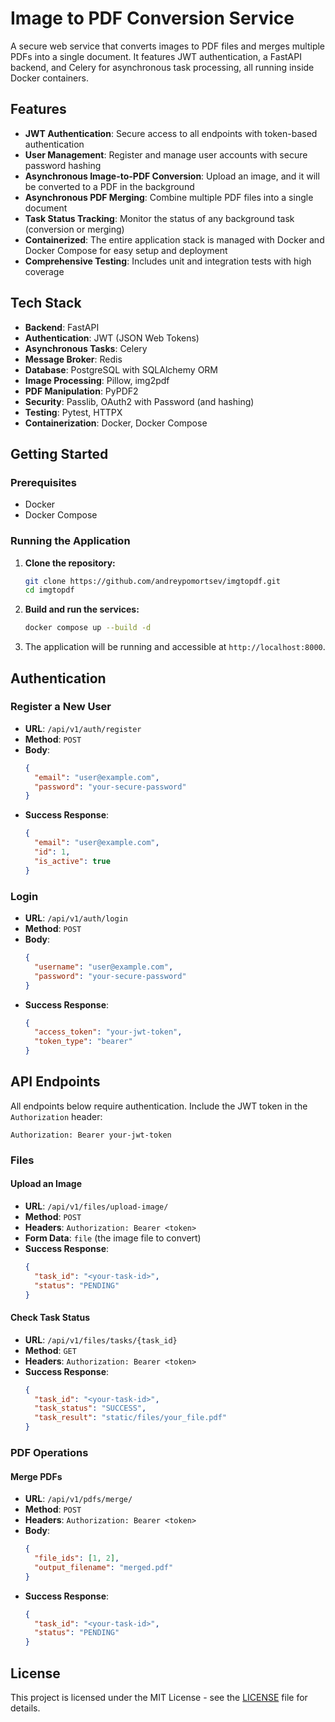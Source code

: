 # Image to PDF Conversion Service

A secure web service that converts images to PDF files and merges multiple PDFs into a single document. It features JWT authentication, a FastAPI backend, and Celery for asynchronous task processing, all running inside Docker containers.

## Features

- **JWT Authentication**: Secure access to all endpoints with token-based authentication
- **User Management**: Register and manage user accounts with secure password hashing
- **Asynchronous Image-to-PDF Conversion**: Upload an image, and it will be converted to a PDF in the background
- **Asynchronous PDF Merging**: Combine multiple PDF files into a single document
- **Task Status Tracking**: Monitor the status of any background task (conversion or merging)
- **Containerized**: The entire application stack is managed with Docker and Docker Compose for easy setup and deployment
- **Comprehensive Testing**: Includes unit and integration tests with high coverage

## Tech Stack

- **Backend**: FastAPI
- **Authentication**: JWT (JSON Web Tokens)
- **Asynchronous Tasks**: Celery
- **Message Broker**: Redis
- **Database**: PostgreSQL with SQLAlchemy ORM
- **Image Processing**: Pillow, img2pdf
- **PDF Manipulation**: PyPDF2
- **Security**: Passlib, OAuth2 with Password (and hashing)
- **Testing**: Pytest, HTTPX
- **Containerization**: Docker, Docker Compose

## Getting Started

### Prerequisites

- Docker
- Docker Compose

### Running the Application

1.  **Clone the repository:**
    ```bash
    git clone https://github.com/andreypomortsev/imgtopdf.git
    cd imgtopdf
    ```

2.  **Build and run the services:**
    ```bash
    docker compose up --build -d
    ```

3.  The application will be running and accessible at `http://localhost:8000`.

## Authentication

### Register a New User
- **URL**: `/api/v1/auth/register`
- **Method**: `POST`
- **Body**:
  ```json
  {
    "email": "user@example.com",
    "password": "your-secure-password"
  }
  ```
- **Success Response**:
  ```json
  {
    "email": "user@example.com",
    "id": 1,
    "is_active": true
  }
  ```

### Login
- **URL**: `/api/v1/auth/login`
- **Method**: `POST`
- **Body**:
  ```json
  {
    "username": "user@example.com",
    "password": "your-secure-password"
  }
  ```
- **Success Response**:
  ```json
  {
    "access_token": "your-jwt-token",
    "token_type": "bearer"
  }
  ```

## API Endpoints

All endpoints below require authentication. Include the JWT token in the `Authorization` header:
```
Authorization: Bearer your-jwt-token
```

### Files

#### Upload an Image
- **URL**: `/api/v1/files/upload-image/`
- **Method**: `POST`
- **Headers**: `Authorization: Bearer <token>`
- **Form Data**: `file` (the image file to convert)
- **Success Response**:
  ```json
  {
    "task_id": "<your-task-id>",
    "status": "PENDING"
  }
  ```

#### Check Task Status
- **URL**: `/api/v1/files/tasks/{task_id}`
- **Method**: `GET`
- **Headers**: `Authorization: Bearer <token>`
- **Success Response**:
  ```json
  {
    "task_id": "<your-task-id>",
    "task_status": "SUCCESS",
    "task_result": "static/files/your_file.pdf"
  }
  ```

### PDF Operations

#### Merge PDFs
- **URL**: `/api/v1/pdfs/merge/`
- **Method**: `POST`
- **Headers**: `Authorization: Bearer <token>`
- **Body**:
  ```json
  {
    "file_ids": [1, 2],
    "output_filename": "merged.pdf"
  }
  ```
- **Success Response**:
  ```json
  {
    "task_id": "<your-task-id>",
    "status": "PENDING"
  }
  ```

## License

This project is licensed under the MIT License - see the [LICENSE](LICENSE) file for details.
